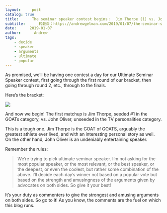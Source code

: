 ```yaml
---
layout:     post
catalog: true
title:      The seminar speaker contest begins：  Jim Thorpe (1) vs. John Oliver
subtitle:      转载自：https://andrewgelman.com/2019/01/07/the-seminar-speaker-contest-begins-jim-thorpe-1-vs-john-oliver/
date:      2019-01-07
author:      Andrew
tags:
    - decide
    - speaker
    - arguments
    - ultimate
    - popular
---
```





As promised, we’ll be having one contest a day for our Ultimate Seminar Speaker contest, first going through the first round of our bracket, then going through round 2, etc., through to the finals.

Here’s the bracket:

![](https://andrewgelman.com/wp-content/uploads/2019/01/2019-01-05_Bracket-1024x712.png)


And now we begin! The first matchup is Jim Thorpe, seeded #1 in the GOATs category, vs. John Oliver, unseeded in the TV personalities category.

This is a tough one. Jim Thorpe is the GOAT of GOATS, arguably the greatest athlete ever lived, and with an interesting personal story as well. On the other hand, John Oliver is an undeniably entertaining speaker.

Remember the rules:

> We’re trying to pick ultimate seminar speaker. I’m not asking for the most popular speaker, or the most relevant, or the best speaker, or the deepest, or even the coolest, but rather some combination of the above.
I’ll decide each day’s winner not based on a popular vote but based on the strength and amusingness of the arguments given by advocates on both sides. So give it your best!

It’s your duty as commenters to give the strongest and amusing arguments on both sides. So go to it! As you know, the comments are the fuel on which this blog runs.



